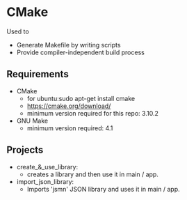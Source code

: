 # CMake
Used to
- Generate Makefile by writing scripts
- Provide compiler-independent build process

## Requirements
- CMake
    - for ubuntu:sudo apt-get install cmake
    - https://cmake.org/download/
    - minimum version required for this repo: 3.10.2
- GNU Make
    - minimum version required: 4.1

## Projects
- create_&_use_library:
    - creates a library and then use it in main / app.
- import_json_library:
    - Imports 'jsmn' JSON library and uses it in main / app.

    






